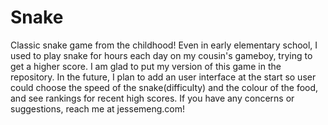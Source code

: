 # Snake
Classic snake game from the childhood!
Even in early elementary school, I used to play snake for hours each day on my cousin's gameboy, trying to get a higher score.
I am glad to put my version of this game in the repository.
In the future, I plan to add an user interface at the start so user could choose the speed of the snake(difficulty) and the colour of the food, and see rankings for recent high scores.
If you have any concerns or suggestions, reach me at jessemeng.com!
